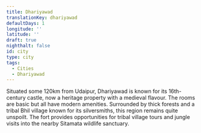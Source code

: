 ```yaml
---
title: Dhariyawad
translationKey: dhariyawad
defaultDays: 1
longitude: ''
latitude: ''
draft: true
nighthalt: false
id: city
type: city
tags:
  - Cities
  - Dhariyawad
---
```

Situated some 120km from Udaipur, Dhariyawad is known for its 16th-century castle, now a heritage property with a medieval flavour. The rooms are basic but all have modern amenities. Surrounded by thick forests and a tribal Bhil village known for its silversmiths, this region remains quite unspoilt. The fort provides opportunities for tribal village tours and jungle visits into the nearby Sitamata wildlife sanctuary.